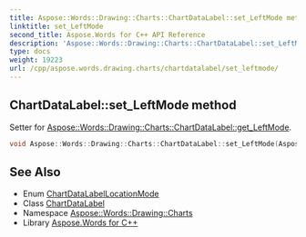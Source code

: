 ```yaml
---
title: Aspose::Words::Drawing::Charts::ChartDataLabel::set_LeftMode method
linktitle: set_LeftMode
second_title: Aspose.Words for C++ API Reference
description: 'Aspose::Words::Drawing::Charts::ChartDataLabel::set_LeftMode method. Setter for Aspose::Words::Drawing::Charts::ChartDataLabel::get_LeftMode in C++.'
type: docs
weight: 19223
url: /cpp/aspose.words.drawing.charts/chartdatalabel/set_leftmode/
---
```

## ChartDataLabel::set_LeftMode method


Setter for [Aspose::Words::Drawing::Charts::ChartDataLabel::get_LeftMode](../get_leftmode/).

```cpp
void Aspose::Words::Drawing::Charts::ChartDataLabel::set_LeftMode(Aspose::Words::Drawing::Charts::ChartDataLabelLocationMode value)
```

## See Also

* Enum [ChartDataLabelLocationMode](../../chartdatalabellocationmode/)
* Class [ChartDataLabel](../)
* Namespace [Aspose::Words::Drawing::Charts](../../)
* Library [Aspose.Words for C++](../../../)
